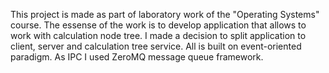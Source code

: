 This project is made as part of laboratory work of the "Operating Systems" course. The essense of the work is to develop application that allows to work with calculation node tree. I made a decision to split application to client, server and calculation tree service. All is built on event-oriented paradigm. As IPC I used ZeroMQ message queue framework. 
